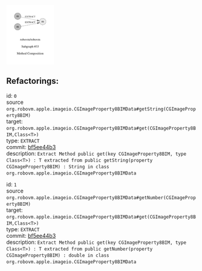 <img src=subgraph_atomic_33.svg width=25%>

## Refactorings:

id: `0`\
source `org.robovm.apple.imageio.CGImageProperty8BIMData#getString(CGImageProperty8BIM)`\
target: `org.robovm.apple.imageio.CGImageProperty8BIMData#get(CGImageProperty8BIM,Class<T>)`\
type: `EXTRACT`\
commit: [bf5ee44b3](https://github.com/robovm/robovm/commit/bf5ee44b3b576e01ab09cae9f50300417b01dc07)\
description: `Extract Method public get(key CGImageProperty8BIM, type Class<T>) : T extracted from public getString(property CGImageProperty8BIM) : String in class org.robovm.apple.imageio.CGImageProperty8BIMData`

id: `1`\
source `org.robovm.apple.imageio.CGImageProperty8BIMData#getNumber(CGImageProperty8BIM)`\
target: `org.robovm.apple.imageio.CGImageProperty8BIMData#get(CGImageProperty8BIM,Class<T>)`\
type: `EXTRACT`\
commit: [bf5ee44b3](https://github.com/robovm/robovm/commit/bf5ee44b3b576e01ab09cae9f50300417b01dc07)\
description: `Extract Method public get(key CGImageProperty8BIM, type Class<T>) : T extracted from public getNumber(property CGImageProperty8BIM) : double in class org.robovm.apple.imageio.CGImageProperty8BIMData`

